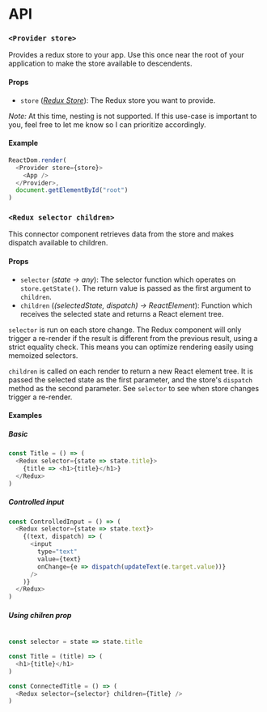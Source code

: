 # API

### `<Provider store>`

Provides a redux store to your app. Use this once near the root of your application to make the store available to descendents.

#### Props

 - `store` (*[Redux Store](http://redux.js.org/docs/api/Store.html)*): The Redux store you want to provide.

*Note:* At this time, nesting is not supported. If this use-case is important to you, feel free to let me know so I can prioritize accordingly.
#### Example

```JavaScript
ReactDom.render(
  <Provider store={store}>
    <App />
  </Provider>,
  document.getElementById("root")
)
```

### `<Redux selector children>`

This connector component retrieves data from the store and makes dispatch available to children.

#### Props

 - `selector` (*state -> any*): The selector function which operates on `store.getState()`. The return value is passed as the first argument to `children`.
 - `children` (*(selectedState, dispatch) -> ReactElement*): Function which receives the selected state and returns a React element tree.

`selector` is run on each store change. The Redux component will only trigger a re-render if the result is different from the previous result, using a strict equality check. This means you can optimize rendering easily using memoized selectors.

`children` is called on each render to return a new React element tree. It is passed the selected state as the first parameter, and the store's `dispatch` method as the second parameter. See `selector` to see when store changes trigger a re-render.

#### Examples

##### Basic

```JavaScript
const Title = () => (
  <Redux selector={state => state.title}>
    {title => <h1>{title}</h1>}
  </Redux>
)
```

##### Controlled input

```JavaScript
const ControlledInput = () => (
  <Redux selector={state => state.text}>
    {(text, dispatch) => (
      <input
        type="text"
        value={text}
        onChange={e => dispatch(updateText(e.target.value))}
      />
    )}
  </Redux>
)
```

##### Using chilren prop

```JavaScript

const selector = state => state.title

const Title = (title) => (
  <h1>{title}</h1>
)

const ConnectedTitle = () => (
  <Redux selector={selector} children={Title} />
)
```
